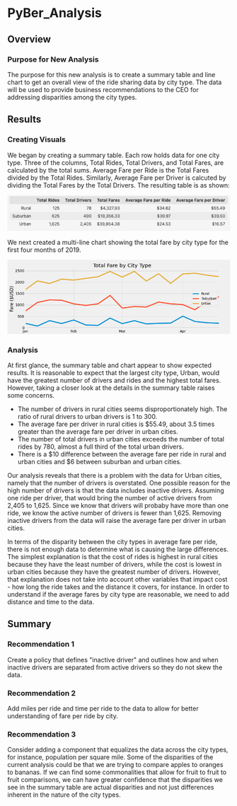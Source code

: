# PyBer_Analysis
## Overview
### Purpose for New Analysis
The purpose for this new analysis is to create a summary table and line chart to get an overall view of the ride sharing data by city type. The data will be used to provide business recommendations to the CEO for addressing disparities among the city types.
## Results
### Creating Visuals
We began by creating a summary table. Each row holds data for one city type. Three of the columns, Total Rides, Total Drivers, and Total Fares, are calculated by the total sums. Average Fare per Ride is the Total Fares divided by the Total Rides. Similarly, Average Fare per Driver is calcuted by dividing the Total Fares by the Total Drivers. The resulting table is as shown:

![SummaryTable](https://github.com/teripeters/PyBer_Analysis/blob/main/Resources/SummaryDataframe.png)

We next created a multi-line chart showing the total fare by city type for the first four months of 2019. 

![LineChart](analysis/PyBer_fare_summary.png)

### Analysis
At first glance, the summary table and chart appear to show expected results. It is reasonable to expect that the largest city type, Urban, would have the greatest number of drivers and rides and the highest total fares. However, taking a closer look at the details in the summary table raises some concerns.

- The number of drivers in rural cities seems disproportionately high. The ratio of rural drivers to urban drivers is 1 to 300. 
- The average fare per driver in rural cities is $55.49, about 3.5 times greater than the average fare per driver in urban cities.
- The number of total drivers in urban cities exceeds the number of total rides by 780, almost a full third of the total urban drivers.
- There is a $10 difference between the average fare per ride in rural and urban cities and $6 between suburban and urban cities. 

Our analysis reveals that there is a problem with the data for Urban cities, namely that the number of drivers is overstated. One possible reason for the high number of drivers is that the data includes inactive drivers. Assuming one ride per driver, that would bring the number of active drivers from 2,405 to 1,625. Since we know that drivers will probaby have more than one ride, we know the active number of drivers is fewer than 1,625. Removing inactive drivers from the data will raise the average fare per driver in urban cities.

In terms of the disparity between the city types in average fare per ride, there is not enough data to determine what is causing the large differences. The simplest explanation is that the cost of rides is highest in rural cities because they have the least number of drivers, while the cost is lowest in urban cities because they have the greatest number of drivers. However, that explanation does not take into account other variables that impact cost - how long the ride takes and the distance it covers, for instance. In order to understand if the average fares by city type are reasonable, we need to add distance and time to the data.
## Summary
### Recommendation 1
Create a policy that defines "inactive driver" and outlines how and when inactive drivers are separated from active drivers so they do not skew the data.
### Recommendation 2
Add miles per ride and time per ride to the data to allow for better understanding of fare per ride by city.
### Recommendation 3
Consider adding a component that equalizes the data across the city types, for instance, population per square mile. Some of the disparities of the current analysis could be that we are trying to compare apples to oranges to bananas. If we can find some commonalities that allow for fruit to fruit to fruit comparisons, we can have greater confidence that the disparities we see in the summary table are actual disparities and not just differences inherent in the nature of the city types.
